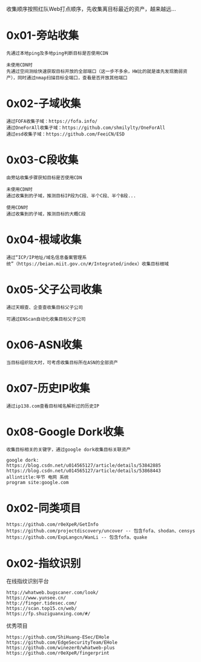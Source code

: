 收集顺序按照红队Web打点顺序，先收集离目标最近的资产，越来越远...

# 0x01-旁站收集
```
先通过本地ping及多地ping判断目标是否使用CDN

未使用CDN时
先通过空间测绘快速获取目标开放的全部端口（这一步不多余，HW比的就是谁先发现脆弱资产），同时通过nmap扫描目标全端口，查看是否开放其他端口
```
# 0x02-子域收集
```
通过FOFA收集子域：https://fofa.info/
通过OneForAll收集子域：https://github.com/shmilylty/OneForAll
通过esd收集子域：https://github.com/FeeiCN/ESD
```
# 0x03-C段收集
```
由旁站收集步骤获知目标是否使用CDN

未使用CDN时
通过收集到的子域，推测目标IP段为C段、半个C段、半个B段...

使用CDN时
通过收集到的子域，推测目标的大概C段
```
# 0x04-根域收集
```
通过“ICP/IP地址/域名信息备案管理系统”（https://beian.miit.gov.cn/#/Integrated/index）收集目标根域
```
# 0x05-父子公司收集
```
通过天眼查、企查查收集目标父子公司

可通过ENScan自动化收集目标父子公司
```
# 0x06-ASN收集
```
当目标组织较大时，可考虑收集目标所在ASN的全部资产
```
# 0x07-历史IP收集
```
通过ip138.com查看目标域名解析过的历史IP
```
# 0x08-Google Dork收集
```
收集目标相关的关键字，通过google dork收集目标关联资产

google dork:
https://blog.csdn.net/u014565127/article/details/53842885
https://blog.csdn.net/u014565127/article/details/53868443
allintitle:毕节 电网 系统
program site:google.com
```

# 0x02-同类项目
```
https://github.com/r0eXpeR/GetInfo
https://github.com/projectdiscovery/uncover -- 包含fofa、shodan、censys
https://github.com/ExpLangcn/WanLi -- 包含fofa、quake
```

# 0x02-指纹识别
在线指纹识别平台
```
http://whatweb.bugscaner.com/look/
https://www.yunsee.cn/
http://finger.tidesec.com/
https://scan.top15.cn/web/
https://fp.shuziguanxing.com/#/
```
优秀项目
```
https://github.com/ShiHuang-ESec/EHole
https://github.com/EdgeSecurityTeam/EHole
https://github.com/winezer0/whatweb-plus
https://github.com/r0eXpeR/fingerprint
```